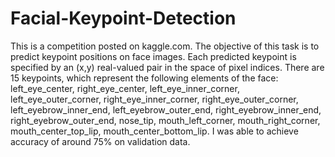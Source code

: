 # Facial-Keypoint-Detection
This is a competition posted on kaggle.com.
The objective of this task is to predict keypoint positions on face images.
Each predicted keypoint is specified by an (x,y) real-valued pair in the space of pixel indices. There are 15 keypoints, which represent the following elements of the face:
left_eye_center, right_eye_center, left_eye_inner_corner, left_eye_outer_corner, right_eye_inner_corner, right_eye_outer_corner, left_eyebrow_inner_end, left_eyebrow_outer_end, right_eyebrow_inner_end, right_eyebrow_outer_end, nose_tip, mouth_left_corner, mouth_right_corner, mouth_center_top_lip, mouth_center_bottom_lip.
I was able to achieve accuracy of around 75% on validation data.
